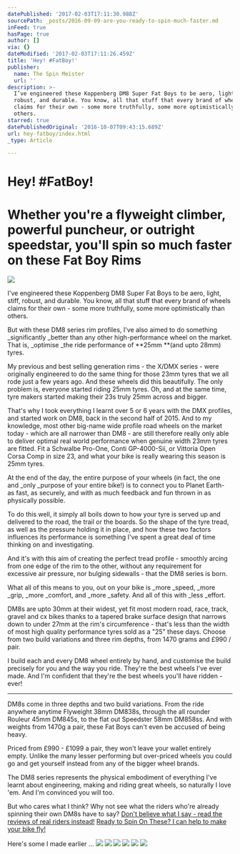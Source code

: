 ```yaml
---
datePublished: '2017-02-03T17:11:30.988Z'
sourcePath: _posts/2016-09-09-are-you-ready-to-spin-much-faster.md
inFeed: true
hasPage: true
author: []
via: {}
dateModified: '2017-02-03T17:11:26.459Z'
title: 'Hey! #FatBoy!'
publisher:
  name: The Spin Meister
  url: ''
description: >-
  I’ve engineered these Koppenberg DM8 Super Fat Boys to be aero, light, stiff,
  robust, and durable. You know, all that stuff that every brand of wheels
  claims for their own - some more truthfully, some more optimistically than
  others.
starred: true
datePublishedOriginal: '2016-10-07T09:43:15.689Z'
url: hey-fatboy/index.html
_type: Article

---
```

# Hey! \#FatBoy!

# Whether you're a flyweight climber, powerful puncheur, or outright speedstar, you'll spin so much faster on these Fat Boy Rims
![](https://the-grid-user-content.s3-us-west-2.amazonaws.com/60d31ecc-5f44-4e3a-87ed-137727f4c2e7.jpg)

I've engineered these Koppenberg DM8 Super Fat Boys to be aero, light, stiff, robust, and durable. You know, all that stuff that every brand of wheels claims for their own - some more truthfully, some more optimistically than others.

But with these DM8 series rim profiles, I've also aimed to do something _significantly _better than any other high-performance wheel on the market. That is, _optimise _the ride performance of **25mm **(and upto 28mm) tyres.

My previous and best selling generation rims - the X/DMX series - were originally engineered to do the same thing for those 23mm tyres that we all rode just a few years ago. And these wheels did this beautifully. The only problem is, everyone started riding 25mm tyres. Oh, and at the same time, tyre makers started making their 23s truly 25mm across and bigger.

That's why I took everything I learnt over 5 or 6 years with the DMX profiles, and started work on DM8, back in the second half of 2015\. And to my knowledge, most other big-name wide profile road wheels on the market today - which are all narrower than DM8 - are still therefore really only able to deliver optimal real world performance when genuine width 23mm tyres are fitted. Fit a Schwalbe Pro-One, Conti GP-4000-Sii, or Vittoria Open Corsa Comp in size 23, and what your bike is really wearing this season is 25mm tyres.

At the end of the day, the entire purpose of your wheels (in fact, the one and _only _purpose of your entire bike!) is to connect you to Planet Earth- as fast, as securely, and with as much feedback and fun thrown in as physically possible.

To do this well, it simply all boils down to how your tyre is served up and delivered to the road, the trail or the boards. So the shape of the tyre tread, as well as the pressure holding it in place, and how these two factors influences its performance is something I've spent a great deal of time thinking on and investigating.

And it's with this aim of creating the perfect tread profile - smoothly arcing from one edge of the rim to the other, without any requirement for excessive air pressure, nor bulging sidewalls - that the DM8 series is born.

What all of this means to you, out on your bike is _more _speed, _more _grip, _more _comfort, and _more _safety. And all of this with _less _effort.

DM8s are upto 30mm at their widest, yet fit most modern road, race, track, gravel and cx bikes thanks to a tapered brake surface design that narrows down to under 27mm at the rim's circumference - that's less than the width of most high quality performance tyres sold as a "25" these days. Choose from two build variations and three rim depths, from 1470 grams and £990 / pair.

I build each and every DM8 wheel entirely by hand, and customise the build precisely for you and the way you ride. They're the best wheels I've ever made. And I'm confident that they're the best wheels you'll have ridden - ever!

---

DM8s come in three depths and two build variations. From the ride anywhere anytime Flyweight 38mm DM838s, through the all rounder Rouleur 45mm DM845s, to the flat out Speedster 58mm DM858ss. And with weights from 1470g a pair, these Fat Boys can't even be accused of being heavy.

Priced from £990 - £1099 a pair, they won't leave your wallet entirely empty. Unlike the many lesser performing but over-priced wheels you could go and get yourself instead from any of the bigger wheel brands.

The DM8 series represents the physical embodiment of everything I've learnt about engineering, making and riding great wheels, so naturally I love 'em. And I'm convinced you will too.

But who cares what I think? Why not see what the riders who're already spinning their own DM8s have to say?
[Don't believe what I say - read the reviews of real riders instead!][0]
[Ready to Spin On These? I can help to make your bike fly! ][1]

Here's some I made earlier ...
![](https://the-grid-user-content.s3-us-west-2.amazonaws.com/0d83b794-9b5c-493f-9fb1-76801e70088e.jpg)
![](https://the-grid-user-content.s3-us-west-2.amazonaws.com/4765c3bf-9a01-43c0-a1ba-d49d93959dd0.jpg)
![](https://the-grid-user-content.s3-us-west-2.amazonaws.com/cd75e7dd-3fdc-493d-892e-ee13c248d916.jpg)
![](https://the-grid-user-content.s3-us-west-2.amazonaws.com/3f58d2f8-3559-45dd-bf29-33970fdeb569.jpg)
![](https://the-grid-user-content.s3-us-west-2.amazonaws.com/6ee44936-9797-4ce3-b36f-6d93c4802fe3.jpg)
![](https://the-grid-user-content.s3-us-west-2.amazonaws.com/6d2614e2-45c2-45fc-b205-54e16380a8d0.jpg)

[0]: http://ridefullgas.com/customer-reviews/
[1]: http://ridefullgas.com/dm8-series-super-fat-boys-28mm-wide/